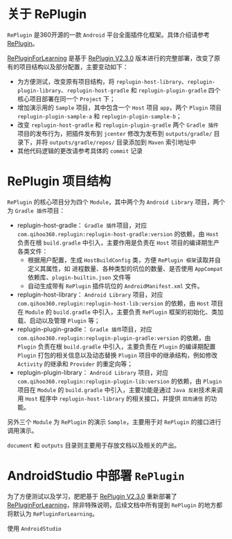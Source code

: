 # 关于 RePlugin

`RePlugin` 是360开源的一款 `Android` 平台全面插件化框架。具体介绍请参考 [RePlugin](https://github.com/Qihoo360/RePlugin/blob/dev/README_CN.md)。

 [RePluginForLearning](https://github.com/fiissh/RePluginForLearning) 是基于 [RePlugin V2.3.0](https://github.com/Qihoo360/RePlugin/releases/tag/v2.3.0) 版本进行的完整部署，改变了原有的项目结构以及部分配置，主要变动如下：

* 为方便测试，改变原有项目结构，将 `replugin-host-library`、`replugin-plugin-library`、`replugin-host-gradle` 和 `replugin-plugin-gradle` 四个核心项目部署在同一个 `Project` 下；
* 增加演示用的 `Sample` 项目，其中包含一个 `Host` 项目 `app`，两个 `Plugin` 项目 `replugin-plugin-sample-a` 和 `replugin-plugin-sample-b`；
* 改变 `replugin-host-gradle` 和 `replugin-plugin-gradle` 两个 `Gradle 插件` 项目的发布行为，把插件发布到 `jcenter` 修改为发布到 `outputs/gradle/` 目录下，并将 `outputs/gradle/repos/` 目录添加到 `Maven` 索引地址中
* 其他代码逻辑的更改请参考具体的 `commit` 记录

# RePlugin 项目结构

`RePlugin` 的核心项目分为四个 `Module`，其中两个为 `Android Library` 项目，两个为 `Gradle 插件`项目：

* replugin-host-gradle： `Gradle 插件`项目，对应 `com.qihoo360.replugin:replugin-host-gradle:version` 的依赖，由 `Host` 负责在根 `build.gradle` 中引入，主要作用是负责在 `Host` 项目的编译期生产各类文件：
    * 根据用户配置，生成 `HostBuildConfig` 类，方便 `RePlugin 框架`读取并自定义其属性，如 进程数量、各种类型的坑位的数量、是否使用 `AppCompat` 依赖库、`plugin-builtin.json` 文件等
    * 自动生成带有 `RePlugin` 插件坑位的 `AndroidManifest.xml` 文件。
* replugin-host-library： `Android Library` 项目，对应 `com.qihoo360.replugin:replugin-host-lib:version` 的依赖，由 `Host` 项目在 `Module` 的 `build.gradle` 中引入，主要负责 `RePlugin` 框架的初始化、类加载、启动以及管理 `Plugin` 等；
* replugin-plugin-gradle： `Gradle 插件`项目，对应 `com.qihoo360.replugin:replugin-plugin-gradle:version` 的依赖，由 `Plugin` 负责在根 `build.gradle` 中引入，主要负责在 `Plugin` 的编译期配置 `Plugin` 打包的相关信息以及动态替换 `Plugin` 项目中的继承结构，例如修改 `Activity` 的继承和 `Provider` 的重定向等；
* replugin-plugin-library： `Android Library` 项目，对应 `com.qihoo360.replugin:replugin-plugin-lib:version` 的依赖，由 `Plugin` 项目在 `Module` 的 `build.gradle` 中引入，主要功能是通过 `Java 反射`技术来调用 `Host` 程序中 `replugin-host-library` 的相关接口，并提供 `双向通信` 的功能。

另外三个 `Module` 为 `RePlugin` 的演示 `Sample`，主要用于对 `RePlugin` 的接口进行调用演示。

`document` 和 `outputs` 目录则主要用于存放文档以及相关的产出。

# AndroidStudio 中部署 `RePlugin`

为了方便测试以及学习，肥肥基于 [RePlugin V2.3.0](https://github.com/Qihoo360/RePlugin) 重新部署了 [RePluginForLearning](https://github.com/fiissh/RePluginForLearning)，除非特殊说明，后续文档中所有提到 `RePlugin` 的地方都将默认为 `RePluginForLearning`。

使用 `AndroidStudio` 
 